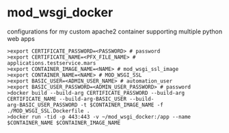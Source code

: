 # mod_wsgi_docker

configurations for my custom apache2 container supporting multiple python web apps

```
>export CERTIFICATE_PASSWORD=<PASSWORD> # password
>export CERTIFICATE_NAME=<PFX_FILE_NAME> # applications.testservice.mars
>export CONTAINER_IMAGE_NAME=<NAME> # mod_wsgi_ssl_image
>export CONTAINER_NAME=<NAME> # MOD_WSGI_SSL
>export BASIC_USER=<ADMIN_USER_NAME> # automation_user
>export BASIC_USER_PASSWORD=<ADMIN_USER_PASSWORD> # password
>docker build --build-arg CERTIFICATE_PASSWORD --build-arg CERTIFICATE_NAME --build-arg·BASIC_USER --build-arg·BASIC_USER_PASSWORD -t $CONTAINER_IMAGE_NAME -f ./MOD_WSGI_SSL.Dockerfile .
>docker run -tid -p 443:443 -v ~/mod_wsgi_docker:/app --name $CONTAINER_NAME $CONTAINER_IMAGE_NAME
```
